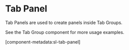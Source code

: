 # Tab Panel

Tab Panels are used to create panels inside Tab Groups.

See the Tab Group component for more usage examples.

[component-metadata:sl-tab-panel]